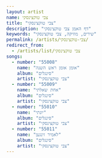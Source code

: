 ```yaml
---
layout: artist
name: צבי טוקצינסקי
title: "צבי טוקצינסקי"
description: "דף האמן צבי טוקצינסקי"
keywords: "שירים, מוזיקה, צבי טוקצינסקי"
permalink: /artists/צבי-טוקצינסקי/
redirect_from:
  - /artists/list/צבי טוקצינסקי
songs:
  - number: "55008"
    name: "אומן אומן ראש השנה"
    album: "סינגלים"
    artist: "צבי טוקצינסקי"
  - number: "55009"
    name: "אחת שאלתי"
    album: "סינגלים"
    artist: "צבי טוקצינסקי"
  - number: "55010"
    name: "יונתי"
    album: "סינגלים"
    artist: "צבי טוקצינסקי"
  - number: "55011"
    name: "לאמיר זינגען"
    album: "סינגלים"
    artist: "צבי טוקצינסקי"
---
```

